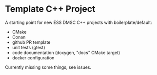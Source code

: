 # Template C++ Project

A starting point for new ESS DMSC C++ projects with boilerplate/default:
- CMake
- Conan
- github PR template
- unit tests (gtest)
- code documentation (doxygen, "docs" CMake target)
- docker configuration

Currently missing some things, see issues.
